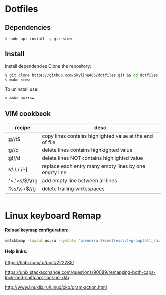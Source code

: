 # Dotfiles

## Dependencies

```bash
$ sudo apt install -y git stow
```

## Install

Install dependencies
Clone the repository:
```bash
$ git clone https://github.com/Skyline405/dotfiles.git && cd dotfiles
$ make stow
```

To uninstall use:
```bash
$ make unstow
```

## VIM cookbook

| recipe         | desc                                                     |
| ---            | ---                                                      |
| :g//t$         | copy lines contains highlighted value at the end of file |
| :g//d          | delete lines contains highkighted value                  |
| :g!//d         | delete lines NOT contains highlighted value              |
| :v/./,/./-j    | replace each entry many empty lines by one empty line    |
| :'<,'>s/$/\r/g | add empty line between all lines                         |
| :%s/\s\+$//g   | delete trailing whitespaces                              |

---

# Linux keyboard Remap

#### Reload keymap configuration:

```bash
setxkbmap -layout us,ru -symbols "pc+us+ru:2+inet(evdev)+group(alt_shift_toggle)+terminate(ctrl_alt_bksp)+caps" -print | xkbcomp -I"$HOME/.config/xkb" - "${DISPLAY%%.*}"
```
#### Help links:

https://habr.com/ru/post/222285/

https://unix.stackexchange.com/questions/90089/remapping-both-caps-lock-and-shiftcaps-lock-in-xkb

http://www.linuxlib.ru/Linux/xkb/gram-action.html
